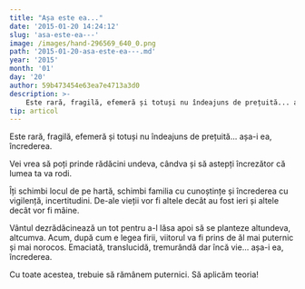 ```yaml
---
title: "Așa este ea..."
date: '2015-01-20 14:24:12'
slug: 'asa-este-ea---'
image: /images/hand-296569_640_0.png
path: '2015-01-20-asa-este-ea---.md'
year: '2015'
month: '01'
day: '20'
author: 59b473454e63ea7e4713a3d0
description: >-
    Este rară, fragilă, efemeră și totuși nu îndeajuns de prețuită... așa-i ea, încrederea.Vei vrea să poți prinde rădăcini undeva, cândva și să astepți încrezător că lumea ta va rodi.Îți schimbi locul 
tip: articol
---
```

<div class="kg-card-markdown"><p>Este rară, fragilă, efemeră și totuși nu îndeajuns de prețuită... așa-i ea, încrederea.</p>
<p>Vei vrea să poți prinde rădăcini undeva, cândva și să astepți încrezător că lumea ta va rodi.</p>
<p>Îți schimbi locul de pe hartă, schimbi familia cu cunoștințe și încrederea cu vigilență, incertitudini. De-ale vieții vor fi altele decât au fost ieri și altele decât vor fi mâine.</p>
<p>Vântul dezrădăcinează un tot pentru a-l lăsa apoi să se planteze altundeva, altcumva. Acum, după cum e legea firii, viitorul va fi prins de ăl mai puternic și mai norocos. Emaciată, translucidă, tremurândă dar încă vie... așa-i ea, încrederea.</p>
<p>Cu toate acestea, trebuie să rămânem puternici. Să aplicăm teoria!  </p>
</div>
    